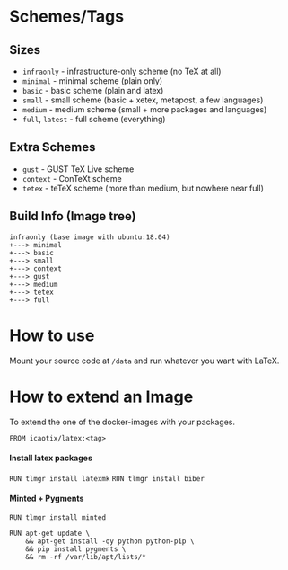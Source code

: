 # Schemes/Tags
## Sizes
* `infraonly` - infrastructure-only scheme (no TeX at all)
* `minimal` - minimal scheme (plain only)
* `basic` - basic scheme (plain and latex)
* `small` - small scheme (basic + xetex, metapost, a few languages)
* `medium` - medium scheme (small + more packages and languages)
* `full`, `latest` - full scheme (everything)

## Extra Schemes
* `gust` - GUST TeX Live scheme
* `context` - ConTeXt scheme
* `tetex` - teTeX scheme (more than medium, but nowhere near full)

## Build Info (Image tree)
```
infraonly (base image with ubuntu:18.04)
+---> minimal 
+---> basic 
+---> small 
+---> context 
+---> gust 
+---> medium 
+---> tetex 
+---> full
```

# How to use
Mount your source code at `/data` and run whatever you want with LaTeX.

# How to extend an Image
To extend the one of the docker-images with your packages.

`FROM icaotix/latex:<tag>`

#### Install latex packages
` RUN tlmgr install latexmk `
` RUN tlmgr install biber `

#### Minted + Pygments
` RUN tlmgr install minted `
```
RUN apt-get update \
    && apt-get install -qy python python-pip \
    && pip install pygments \
    && rm -rf /var/lib/apt/lists/*
```
